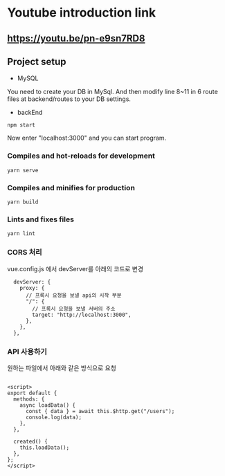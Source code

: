 # Youtube introduction link

## https://youtu.be/pn-e9sn7RD8

## Project setup

- MySQL

You need to create your DB in MySql.
And then modify line 8~11 in 6 route files at backend/routes to your DB settings.

- backEnd
```
npm start
```
Now enter "localhost:3000" and you can start program.


### Compiles and hot-reloads for development

```
yarn serve
```

### Compiles and minifies for production

```
yarn build
```

### Lints and fixes files

```
yarn lint
```

### CORS 처리

vue.config.js 에서 devServer를 아래의 코드로 변경

```
  devServer: {
    proxy: {
      // 프록시 요청을 보낼 api의 시작 부분
      "/": {
        // 프록시 요청을 보낼 서버의 주소
        target: "http://localhost:3000",
      },
    },
  },
```

### API 사용하기

원하는 파일에서 아래와 같은 방식으로 요청

```

<script>
export default {
  methods: {
    async loadData() {
      const { data } = await this.$http.get("/users");
      console.log(data);
    },
  },

  created() {
    this.loadData();
  },
};
</script>

```
